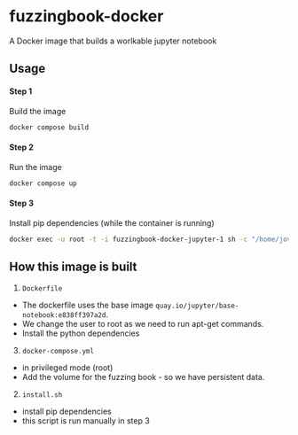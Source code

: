 # fuzzingbook-docker
A Docker image that builds a worlkable jupyter notebook

## Usage


#### Step 1
Build the image
```sh
docker compose build
```

#### Step 2
Run the image
```sh
docker compose up
```

#### Step 3
Install pip dependencies (while the container is running)
```sh
docker exec -u root -t -i fuzzingbook-docker-jupyter-1 sh -c "/home/jovyan/install.sh"
```

## How this image is built

1. `Dockerfile`

- The dockerfile uses the base image `quay.io/jupyter/base-notebook:e838ff397a2d`.
- We change the user to root as we need to run apt-get commands.
- Install the python dependencies

3. `docker-compose.yml`

- in privileged mode (root)
- Add the volume for the fuzzing book - so we have persistent data.

2. `install.sh`

- install pip dependencies
- this script is run manually in step 3